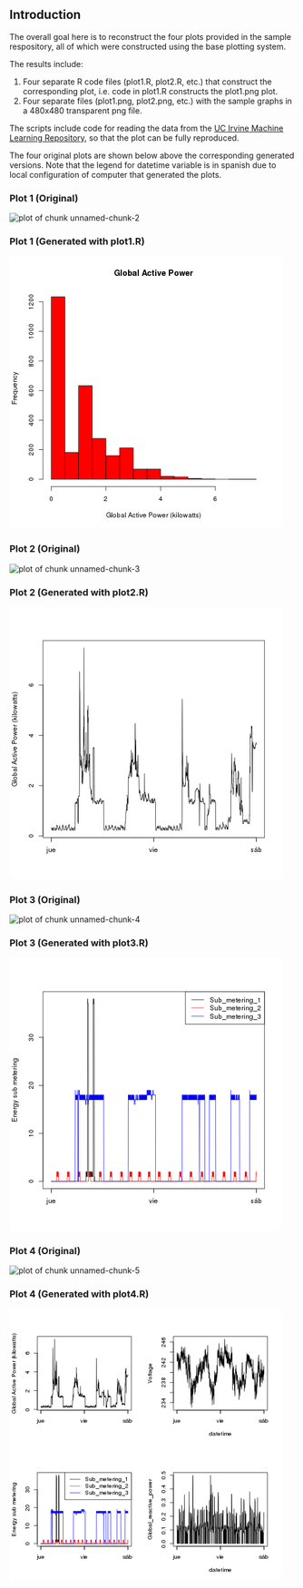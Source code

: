 ## Introduction
The overall goal here is to reconstruct the four plots provided in the sample respository, all of which were constructed using the base plotting system.

The results include:
 1. Four separate R code files (plot1.R, plot2.R, etc.) that construct the corresponding plot, i.e. code in plot1.R constructs the plot1.png plot. 
 2. Four separate files (plot1.png, plot2.png, etc.) with the sample graphs in a 480x480 transparent png file.

The scripts include code for reading the data from the [UC Irvine Machine Learning Repository](http://archive.ics.uci.edu/ml/), so that the plot can be fully reproduced.

The four original plots are shown below above the corresponding generated versions. Note that the legend for datetime variable is in spanish due to local configuration of computer that generated the plots.

### Plot 1 (Original)

![plot of chunk unnamed-chunk-2](figure/unnamed-chunk-2.png)

### Plot 1 (Generated with plot1.R)

![Generated Plot 1](plot1.png)


### Plot 2 (Original)

![plot of chunk unnamed-chunk-3](figure/unnamed-chunk-3.png)

### Plot 2 (Generated with plot2.R)

![Generated Plot 2](plot2.png)

### Plot 3 (Original)

![plot of chunk unnamed-chunk-4](figure/unnamed-chunk-4.png)

### Plot 3 (Generated with plot3.R)

 ![Generated Plot 3](plot3.png)

### Plot 4 (Original)

![plot of chunk unnamed-chunk-5](figure/unnamed-chunk-5.png)

### Plot 4 (Generated with plot4.R)

![Generated Plot 4](plot4.png)
